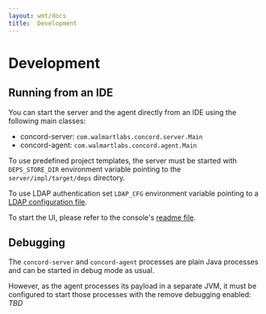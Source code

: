 ```yaml
---
layout: wmt/docs
title:  Development
---
```


# Development

## Running from an IDE

You can start the server and the agent directly from an IDE using the following main
classes:
- concord-server: `com.walmartlabs.concord.server.Main`
- concord-agent: `com.walmartlabs.concord.agent.Main`

To use predefined project templates, the server must be started with `DEPS_STORE_DIR`
environment variable pointing to the `server/impl/target/deps` directory.

To use LDAP authentication set `LDAP_CFG` environment variable pointing to a [LDAP
configuration file](./configuration.md#ldap).

To start the UI, please refer to the console's [readme file](../console/README.md).

## Debugging

The `concord-server` and `concord-agent` processes are plain Java processes and can be
started in debug mode as usual.

However, as the agent processes its payload in a separate JVM, it must be configured to
start those processes with the remove debugging enabled: *TBD*
